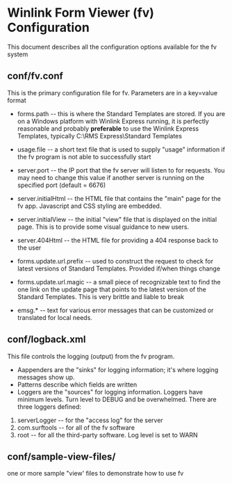 # Winlink Form Viewer (fv) Configuration

This document describes all  the configuration options available for the fv system

## conf/fv.conf
This is the primary configuration file for fv. Parameters are in a key=value format

- forms.path -- this is where the Standard Templates are stored. If you are on a Windows platform with Winlink Express running, it is perfectly reasonable and probably **preferable** to use the Winlink Express Templates, typically C:\RMS Express\Standard Templates
- usage.file -- a short text file that is used to supply "usage" information if the fv program is not able to successfully start
- server.port -- the IP port that the fv server will listen to for requests. You may need to change this value if another server is running on the specified port (default = 6676)
- server.initialHtml -- the HTML file that contains the "main" page for the fv app. Javascript and CSS styling are embedded.
- server.initialView -- the initial "view" file that is displayed on the initial page. This is to provide some visual guidance to new users.
- server.404Html -- the HTML file for providing a 404 response back to the user

- forms.update.url.prefix -- used to construct the request to check for latest versions of Standard Templates. Provided if/when things change
- forms.update.url.magic -- a small piece of recognizable text to find the one link on the update page that points to the latest version of the Standard Templates. This is very brittle and liable to break

- emsg.* -- text for various error messages that can be customized or translated for local needs.

## conf/logback.xml
This file controls the logging (output) from the fv program. 
- Aappenders are the "sinks" for logging information; it's where logging messages show up. 
- Patterns describe which fields are written
- Loggers are the "sources" for logging information. Loggers have minimum levels. Turn level to DEBUG and be overwhelmed. There are three loggers defined:
1. serverLogger -- for the "access log" for the server
2. com.surftools -- for all of the fv software
3. root -- for all the third-party software. Log level is set to WARN

## conf/sample-view-files/
one or more sample "view' files to demonstrate how to use fv
